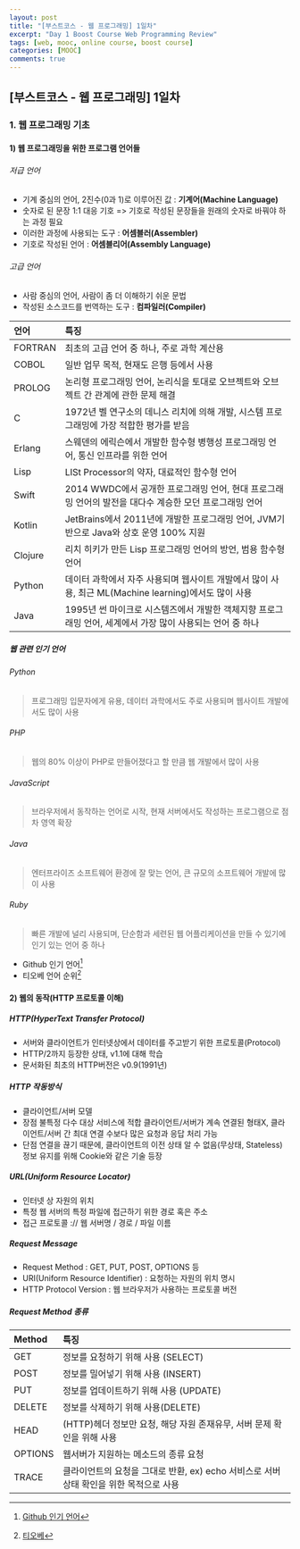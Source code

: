 ```yaml
---
layout: post
title: "[부스트코스 - 웹 프로그래밍] 1일차"
excerpt: "Day 1 Boost Course Web Programming Review"
tags: [web, mooc, online course, boost course]
categories: [MOOC]
comments: true
---
```


## [부스트코스 - 웹 프로그래밍] 1일차

### 1. 웹 프로그래밍 기초

#### 1) 웹 프로그래밍을 위한 프로그램 언어들
###### 저급 언어
* 기계 중심의 언어, 2진수(0과 1)로 이루어진 값 : **기계어(Machine Language)**
* 숫자로 된 문장 1:1 대응 기호 => 기호로 작성된 문장들을 원래의 숫자로 바꿔야 하는 과정 필요
* 이러한 과정에 사용되는 도구 : **어셈블러(Assembler)**
* 기호로 작성된 언어 : **어셈블리어(Assembly Language)**

###### 고급 언어
* 사람 중심의 언어, 사람이 좀 더 이해하기 쉬운 문법
* 작성된 소스코드를 번역하는 도구 : **컴파일러(Compiler)**

| 언어 | 특징 |
|:--------|:--------|
| FORTRAN | 최초의 고급 언어 중 하나, 주로 과학 계산용 |
| COBOL | 일반 업무 목적, 현재도 은행 등에서 사용 |
| PROLOG | 논리형 프로그래밍 언어, 논리식을 토대로 오브젝트와 오브젝트 간 관계에 관한 문제 해결 |
| C | 1972년 벨 연구소의 데니스 리치에 의해 개발, 시스템 프로그래밍에 가장 적합한 평가를 받음 |
| Erlang | 스웨덴의 에릭슨에서 개발한 함수형 병행성 프로그래밍 언어, 통신 인프라를 위한 언어 |
| Lisp | LISt Processor의 약자, 대료적인 함수형 언어 |
| Swift | 2014 WWDC에서 공개한 프로그래밍 언어, 현대 프로그래밍 언어의 발전을 대다수 계승한 모던 프로그래밍 언어 |
| Kotlin | JetBrains에서 2011년에 개발한 프로그래밍 언어, JVM기반으로 Java와 상호 운영 100% 지원 |
| Clojure |리치 히키가 만든 Lisp 프로그래밍 언어의 방언, 범용 함수형 언어 |
| Python | 데이터 과학에서 자주 사용되며 웹사이트 개발에서 많이 사용, 최근 ML(Machine learning)에서도 많이 사용 |
| Java | 1995년 썬 마이크로 시스템즈에서 개발한 객체지향 프로그래밍 언어, 세계에서 가장 많이 사용되는 언어 중 하나 |

##### 웹 관련 인기 언어
###### Python
> 프로그래밍 입문자에게 유용, 데이터 과학에서도 주로 사용되며 웹사이트 개발에서도 많이 사용

###### PHP
> 웹의 80% 이상이 PHP로 만들어졌다고 할 만큼 웹 개발에서 많이 사용

###### JavaScript
> 브라우저에서 동작하는 언어로 시작, 현재 서버에서도 작성하는 프로그램으로 점차 영역 확장

###### Java
> 엔터프라이즈 소프트웨어 환경에 잘 맞는 언어, 큰 규모의 소프트웨어 개발에 많이 사용

###### Ruby
> 빠른 개발에 널리 사용되며, 단순함과 세련된 웹 어플리케이션을 만들 수 있기에 인기 있는 언어 중 하나

* Github 인기 언어[^1]
* 티오베 언어 순위[^2]

[^1]: [Github 인기 언어](https://octoverse.github.com/projects#languages)
[^2]: [티오베](https://www.tiobe.com/tiobe-index)


#### 2) 웹의 동작(HTTP 프로토콜 이해)
##### HTTP(HyperText Transfer Protocol)
* 서버와 클라이언트가 인터넷상에서 데이터를 주고받기 위한 프로토콜(Protocol)
* HTTP/2까지 등장한 상태, v1.1에 대해 학습
* 문서화된 최초의 HTTP버전은 v0.9(1991년)

##### HTTP 작동방식
* 클라이언트/서버 모델
* 장점
   불특정 다수 대상 서비스에 적합
   클라이언트/서버가 계속 연결된 형태X, 클라이언트/서버 간 최대 연결 수보다 많은 요청과 응답 처리 가능
* 단점
   연결을 끊기 때문에, 클라이언트의 이전 상태 알 수 없음(무상태, Stateless)
   정보 유지를 위해 Cookie와 같은 기술 등장

##### URL(Uniform Resource Locator)
* 인터넷 상 자원의 위치
* 특정 웹 서버의 특정 파일에 접근하기 위한 경로 혹은 주소
* 접근 프로토콜 :// 웹 서버명 / 경로 / 파일 이름

##### Request Message
* Request Method : GET, PUT, POST, OPTIONS 등
* URI(Uniform Resource Identifier) : 요청하는 자원의 위치 명시
* HTTP Protocol Version : 웹 브라우저가 사용하는 프로토콜 버전

##### Request Method 종류

| Method | 특징 |
|:--------|:--------|
| GET | 정보를 요청하기 위해 사용 (SELECT) |
| POST | 정보를 밀어넣기 위해 사용 (INSERT) |
| PUT | 정보를 업데이트하기 위해 사용 (UPDATE) |
| DELETE | 정보를 삭제하기 위해 사용(DELETE) |
| HEAD | (HTTP)헤더 정보만 요청, 해당 자원 존재유무, 서버 문제 확인을 위해 사용 |
| OPTIONS | 웹서버가 지원하는 메소드의 종류 요청 |
| TRACE | 클라이언트의 요청을 그대로 반환, ex) echo 서비스로 서버 상태 확인을 위한 목적으로 사용 |
